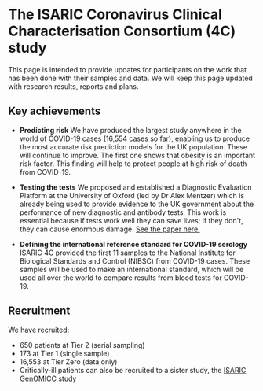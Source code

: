 # The ISARIC Coronavirus Clinical Characterisation Consortium (4C) study

This page is intended to provide updates for participants on the work that has been done with their samples and data. We will keep this page updated with research results, reports and plans.

## Key achievements

- **Predicting risk** We have produced the largest study anywhere in the world of COVID-19 cases (16,554 cases so far), enabling us to produce the most accurate risk prediction models for the UK population. These will continue to improve. The first one shows that obesity is an important risk factor. This finding will help to protect people at high risk of death from COVID-19.

- **Testing the tests** We proposed and established a Diagnostic Evaluation Platform at the University of Oxford (led by Dr Alex Mentzer) which is already being used to provide evidence to the UK government about the performance of new diagnostic and antibody tests. This work is essential because if tests work well they can save lives; if they don't, they can cause enormous damage. [See the paper here.](https://www.medrxiv.org/content/10.1101/2020.04.15.20066407v1)

- **Defining the international reference standard for COVID-19 serology** ISARIC 4C provided the first 11 samples to the National Institute for Biological Standards and Control (NIBSC) from COVID-19 cases. These samples will be used to make an international standard, which will be used all over the world to compare results from blood tests for COVID-19.

## Recruitment

We have recruited:
- 650 patients at Tier 2 (serial sampling)
- 173 at Tier 1 (single sample)
- 16,553 at Tier Zero (data only)
- Critically-ill patients can also be recruited to a sister study, the [ISARIC GenOMICC study](https://genomicc.org)




